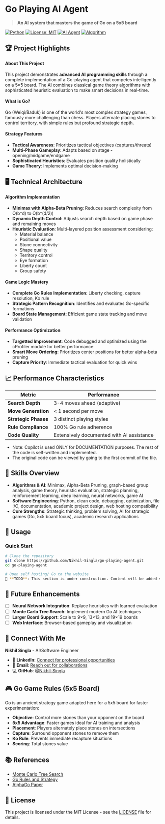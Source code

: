 # Go Playing AI Agent

> **An AI system that masters the game of Go on a 5x5 board**

[![Python](https://img.shields.io/badge/Python-3.8+-blue.svg)](https://www.python.org/downloads/)
[![License: MIT](https://img.shields.io/badge/License-MIT-yellow.svg)](https://opensource.org/licenses/MIT)
[![AI Agent](https://img.shields.io/badge/AI-Game%20Agent-green.svg)](https://github.com/Nikhil-Singla/go-playing-agent)
[![Algorithm](https://img.shields.io/badge/Algorithm-Minimax%20%2B%20Alpha--Beta-red.svg)](https://en.wikipedia.org/wiki/Alpha%E2%80%93beta_pruning)

## 🏆 **Project Highlights**
#### **About This Project**

This project demonstrates **advanced AI programming skills** through a complete implementation of a Go-playing agent that competes intelligently on a 5×5 board. The AI combines classical game theory algorithms with sophisticated heuristic evaluation to make smart decisions in real-time.

#### **What is Go?**
Go (Weiqi/Baduk) is one of the world's most complex strategy games, famously more challenging than chess. Players alternate placing stones to control territory, with simple rules but profound strategic depth.

#### **Strategy Features**
- **Tactical Awareness**: Prioritizes tactical objectives (captures/threats)
- **Multi-Phase Gameplay**: Adapts based on stage - opening/midgame/endgame
- **Sophisticated Heuristics**: Evaluates position quality holistically
- **Game Theory**: Implements optimal decision-making

## 🖥️ **Technical Architecture**

#### **Algorithm Implementation**
- **Minimax with Alpha-Beta Pruning**: Reduces search complexity from O(b^d) to O(b^(d/2))
- **Dynamic Depth Control**: Adjusts search depth based on game phase and remaining moves
- **Heuristic Evaluation**: Multi-layered position assessment considering:
  - Material balance 
  - Positional value
  - Stone connectivity 
  - Shape quality  
  - Territory control 
  - Eye formation
  - Liberty count 
  - Group safety

#### **Game Logic Mastery**
- **Complete Go Rules Implementation**: Liberty checking, capture resolution, Ko rule
- **Strategic Pattern Recognition**: Identifies and evaluates Go-specific formations
- **Board State Management**: Efficient game state tracking and move validation

#### **Performance Optimization**
- **Targetted Improvement**: Code debugged and optimized using the cProfiler module for better performance
- **Smart Move Ordering**: Prioritizes center positions for better alpha-beta pruning
- **Capture Priority**: Immediate tactical evaluation for quick wins

## 📈 **Performance Characteristics**

| Metric | Performance |
|--------|-------------|
| **Search Depth** | 3-4 moves ahead (adaptive) |
| **Move Generation** | < 1 second per move |
| **Strategic Phases** | 3 distinct playing styles |
| **Rule Compliance** | 100% Go rule adherence |
| **Code Quality** | Extensively documented with AI assistance |

- Note: Copilot is used ONLY for DOCUMENTATION purposes. The rest of the code is self-written and implemented.
- The original code can be viewed by going to the first commit of the file.

## 🔧 **Skills Overview**

- **Algorithms & AI**: Minimax, Alpha-Beta Pruning, graph-based group analysis, game theory, heuristic evaluation, strategic planning, reinforcement learning, deep learning, neural networks, game AI  
- **Software Engineering**: Python, clean code, debugging, optimization, file I/O, documentation, academic project design, web hosting compatibility  
- **Core Strengths**: Strategic thinking, problem solving, AI for strategic games (Go, 5x5 board focus), academic research applications

## 🎯 **Usage**

### **Quick Start**
```bash
# Clone the repository
git clone https://github.com/Nikhil-Singla/go-playing-agent.git
cd go-playing-agent

# Open self hosting/ Go to the website 
🚧 **TODO**: This section is under construction. Content will be added soon.
```


## 🚀 **Future Enhancements**

- [ ] **Neural Network Integration**: Replace heuristics with learned evaluation
- [ ] **Monte Carlo Tree Search**: Implement modern Go AI techniques
- [ ] **Larger Board Support**: Scale to 9×9, 13×13, and 19×19 boards
- [ ] **Web Interface**: Browser-based gameplay and visualization

## 🤝 **Connect With Me**

**Nikhil Singla** - AI/Software Engineer

- 💼 **LinkedIn**: [Connect for professional opportunities](https://linkedin.com/in/nikhil-singla)
- 📧 **Email**: [Reach out for collaborations](mailto:nsingla3.14@gmail.com)
- 💻 **GitHub**: [@Nikhil-Singla](https://github.com/Nikhil-Singla)

## 🎮 Go Game Rules (5x5 Board)

Go is an ancient strategy game adapted here for a 5x5 board for faster experimentation:
- **Objective**: Control more stones than your opponent on the board
- **5x5 Advantage**: Faster games ideal for AI training and analysis
- **Placement**: Players alternately place stones on intersections
- **Capture**: Surround opponent stones to remove them
- **Ko Rule**: Prevents immediate recapture situations
- **Scoring**: Total stones value

## 📚 References

- [Monte Carlo Tree Search](https://en.wikipedia.org/wiki/Monte_Carlo_tree_search)
- [Go Rules and Strategy](https://en.wikipedia.org/wiki/Go_(game))
- [AlphaGo Paper](https://www.nature.com/articles/nature16961)

## 📄 **License**

This project is licensed under the MIT License - see the [LICENSE](LICENSE) file for details.

